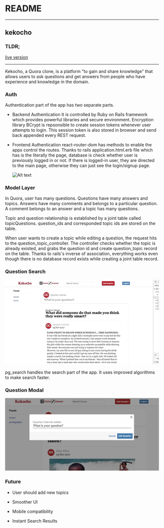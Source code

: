 # README
---
## kekocho

### TLDR;
 [live version](https://kekocho.herokuapp.com/)

---
Kekocho, a Quora clone, is a platform "to gain and share knowledge" that allows users to ask questions and get answers from people who have experience and knowledge in the domain.


### Auth

Authentication part of the app has two separate parts.

- Backend Authentication
  It is controlled by Ruby on Rails framework which provides powerful libraries and secure environment. Encryption library BCrypt is repsonsible to create session tokens whenever user attempts to login. This session token is also stored in browser and send back appended every REST request.

- Frontend Authentication
  react-router-dom has methods to enable the apps control the routes. Thanks to rails application.html.erb file which has is the literally the page, database is check whether user is previously logged in or not. If there is logged-in user, they are directed to the main page, otherwise they can just see the login/signup page.

  ![Alt text](/readme_images/login.gif?raw=true "Login")

### Model Layer

  In Quora, user has many questions. Questions have many answers and topics. Answers have many comments and belongs to a particular question. A comment belongs to an answer and a topic has many questions.

  Topic and question relationship is established by a joint table called topicQuestions. question_ids and corresponded topic ids are stored on the table.

  When user wants to create a topic while editing a question, the request hits to the question_topic_controller. The controller checks whether the topic is already existed, and grabs the question id and create question_topic record on the table. Thanks to rails's inverse of association, everything works even though there is no database record exists while creating a joint table record.

### Question Search


![Alt text](/readme_images/search.gif?raw=true "Search")

  pg_search handles the search part of the app. It uses improved algorithms to make search faster.

### Question Modal

![Alt text](/readme_images/question_modal.jpg?raw=true "Question")


### Future

- User should add new topics

- Smoother UI

- Mobile compatibility

- Instant Search Results
